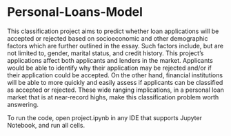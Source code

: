# Personal-Loans-Model

This classification project aims to predict whether loan applications will be accepted or rejected based on socioeconomic and other demographic factors which are further outlined in the essay. Such factors include, but are not limited to, gender, marital status, and credit history. This project’s applications affect both applicants and lenders in the market. Applicants would be able to identify why their application may be rejected and/or if their application could be accepted. On the other hand, financial institutions will be able to more quickly and easily assess if applicants can be classified as accepted or rejected. These wide ranging implications, in a personal loan market that is at near-record highs, make this classification problem worth answering.

To run the code, open project.ipynb in any IDE that supports Jupyter Notebook, and run all cells.
